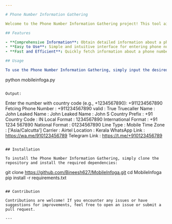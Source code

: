 ```yaml
---

# Phone Number Information Gathering

Welcome to the Phone Number Information Gathering project! This tool aims to provide comprehensive information about a given mobile phone number. By inputting a phone number, users can access valuable insights such as the Truecaller name associated with the number, any leaked names, country prefix, country code, local, international, and national formats, line type (e.g., mobile), time zone, carrier information (e.g., Airtel), and country name. 

## Features

- **Comprehensive Information**: Obtain detailed information about a phone number, including Truecaller name, country details, line type, carrier, and more.
- **Easy to Use**: Simple and intuitive interface for entering phone numbers and retrieving information.
- **Fast and Efficient**: Quickly fetch information about a phone number without hassle.

## Usage

To use the Phone Number Information Gathering, simply input the desired phone number and wait for the tool to fetch the information. Here's a sample command and its output:

```
python mobileinfoga.py
```

Output:

```
Enter the number with country code (e.g., +1234567890): +911234567890
Fetcing Phone Number :  +911234567890
valid                :  True
Truecaller Name      :  John 
Leaked Name          :  John
Leaked Name          :  John S
Country Prefix       :  +91
Country Code         :  IN
Local Format         :  1234567890
International Format :  +91 1234 567890
National Format      :  01234567890
Line Type            :  Mobile
Time Zone            :  ['Asia/Calcutta']
Carrier              :  Airtel
Location             :  Kerala
WhatsApp Link        :  https://wa.me/910123456789
Telegram Link        :  https://t.me/+910123456789
```

## Installation

To install the Phone Number Information Gathering, simply clone the repository and install the required dependencies:

```
git clone https://github.com/Bineesh627/MobileInfoga.git
cd MobileInfoga
pip install -r requirements.txt
```

## Contribution

Contributions are welcome! If you encounter any issues or have suggestions for improvements, feel free to open an issue or submit a pull request.

---
```

